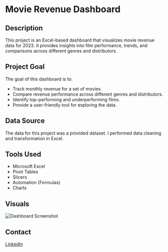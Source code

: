 #   Movie Revenue Dashboard

##  Description

This project is an Excel-based dashboard that visualizes movie revenue data for 2023.  It provides insights into film performance, trends, and comparisons across different genres and distributors.

##  Project Goal

The goal of this dashboard is to:

* Track monthly revenue for a set of movies.
* Compare revenue performance across different genres and distributors.
* Identify top-performing and underperforming films.
* Provide a user-friendly tool for exploring the data.

##  Data Source

The data for this project was a provided dataset. I performed data cleaning and transformation in Excel.

##  Tools Used

* Microsoft Excel
* Pivot Tables
* Slicers
* Automation (Formulas)
* Charts

##  Visuals

![Dashboard Screenshot](images/MovieRevenueDashboard_2023-1.png)

##  Contact

[LinkedIn](www.linkedin.com/in/afiq-sigarra)
